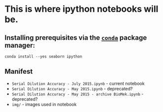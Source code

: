 # This is where ipython notebooks will be.

## Installing prerequisites via the [`conda`](http://conda.pydata.org) package manager:

```
conda install --yes seaborn ipython
```

## Manifest
* `Serial Dilution Accuracy - July 2015.ipynb` - current notebook
* `Serial Dilution Accuracy - May 2015.ipynb` - deprecated?
* `Serial Dilution Accuracy - May 2015 - archive BioMek.ipynb` - deprecated?
* `img/` - images used in notebook
